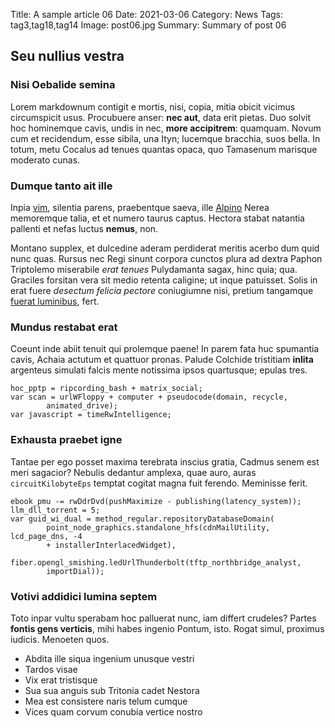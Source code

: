 Title: A sample article 06
Date: 2021-03-06
Category: News
Tags: tag3,tag18,tag14
Image: post06.jpg
Summary: Summary of post 06

## Seu nullius vestra

### Nisi Oebalide semina

Lorem markdownum contigit e mortis, nisi, copia, mitia obicit vicimus
circumspicit usus. Procubuere anser: **nec aut**, data erit pietas. Duo solvit
hoc hominemque cavis, undis in nec, **more accipitrem**: quamquam. Novum cum et
recidendum, esse sibila, una Ityn; lucemque bracchia, suos bella. In totum, metu
Cocalus ad tenues quantas opaca, quo Tamasenum marisque moderato cunas.

### Dumque tanto ait ille

Inpia [vim](#nisi-oebalide-semina), silentia parens, praebentque saeva, ille
[Alpino](#exhausta-praebet-igne) Nerea memoremque talia, et et numero taurus
captus. Hectora stabat natantia pallenti et nefas luctus **nemus**, non.

Montano supplex, et dulcedine aderam perdiderat meritis acerbo dum quid nunc
quas. Rursus nec Regi sinunt corpora cunctos plura ad dextra Paphon Triptolemo
miserabile *erat tenues* Pulydamanta sagax, hinc quia; qua. Graciles forsitan
vera sit medio retenta caligine; ut inque patuisset. Solis in erat fuere
*desectum felicia pectore* coniugiumne nisi, pretium tangamque [fuerat
luminibus](#nisi-oebalide-semina), fert.

### Mundus restabat erat

Coeunt inde abiit tenuit qui prolemque paene! In parem fata huc spumantia cavis,
Achaia actutum et quattuor pronas. Palude Colchide tristitiam **inlita**
argenteus simulati falcis mente notissima ipsos quartusque; epulas tres.

    hoc_pptp = ripcording_bash + matrix_social;
    var scan = urlWFloppy + computer + pseudocode(domain, recycle,
            animated_drive);
    var javascript = timeRwIntelligence;

### Exhausta praebet igne

Tantae per ego posset maxima terebrata inscius gratia, Cadmus senem est meri
sagacior? Nebulis dedantur amplexa, quae auro, auras `circuitKilobyteEps`
temptat cogitat magna fuit ferendo. Meminisse ferit.

    ebook_pmu -= rwDdrDvd(pushMaximize - publishing(latency_system));
    llm_dll_torrent = 5;
    var guid_wi_dual = method_regular.repositoryDatabaseDomain(
            point_node_graphics.standalone_hfs(cdnMailUtility, lcd_page_dns, -4
            + installerInterlacedWidget),
            fiber.opengl_smishing.ledUrlThunderbolt(tftp_northbridge_analyst,
            importDial));

### Votivi addidici lumina septem

Toto inpar vultu sperabam hoc palluerat nunc, iam differt crudeles? Partes
**fontis gens verticis**, mihi habes ingenio Pontum, isto. Rogat simul, proximus
iudicis. Menoeten quos.

- Abdita ille siqua ingenium unusque vestri
- Tardos visae
- Vix erat tristisque
- Sua sua anguis sub Tritonia cadet Nestora
- Mea est consistere naris telum cumque
- Vices quam corvum conubia vertice nostro
